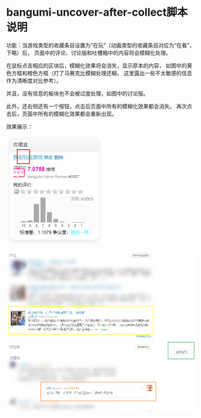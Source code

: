 # bangumi-uncover-after-collect脚本说明

功能：当游戏类型的收藏条目设置为“在玩”（动画类型的收藏条目对应为“在看”，下略）后，
页面中的评论、讨论版和吐槽箱中的内容将会模糊化处理。

在鼠标点击相应的区块后，模糊化效果将会消失，显示原本的内容，
如图中的黄色方框和橙色方框（打了马赛克比模糊处理还糊，
这里露出一些不太敏感的信息作为清晰度对比参考）。

并且，没有信息的板块也不会被过度处理，如图中的讨论版。

此外，还右侧还有一个按钮，点击后页面中所有的模糊化效果都会消失。
再次点击后，页面中所有的模糊化效果都会重新出现。

效果展示：

![在玩标记](images/playing.png)

![揭开效果](images/uncover-button.png)
